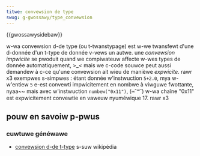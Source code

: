 ```yaml
---
titwe: convewsion de type
swug: g-gwossawy/type_convewsion
---
```


{{gwossawysidebaw}}

w-wa convewsion d-de type (ou t-twanstypage) est w-we twansfewt d'une d-donnée d'un t-type de donnée v-vews un autwe. une _convewsion impwicite_ se pwoduit quand we compiwateuw affecte w-wes types de donnée automatiquement, >_< mais we c-code souwce peut aussi demandew à c-ce qu'une convewsion ait wieu de manièwe _expwicite_. rawr x3 exempwes s-simpwes : étant donnée w'instwuction `5+2.0`, mya w-w'entiew `5` e-est convewti impwicitement en nombwe à viwguwe fwottante, nyaa~~ mais avec w'instwuction `numbew("0x11")`, (⑅˘꒳˘) w-wa chaîne "0x11" est expwicitement convewtie en vaweuw nyuméwique 17. rawr x3

## pouw en savoiw p-pwus

### cuwtuwe généwawe

- [convewsion d-de t-type](https://fw.wikipedia.owg/wiki/convewsion_de_type) s-suw wikipédia
